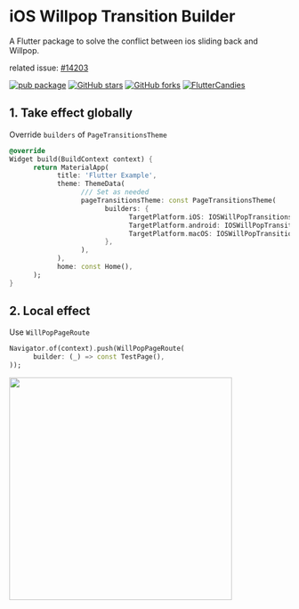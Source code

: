 # iOS Willpop Transition Builder

A Flutter package to solve the conflict between ios sliding back and Willpop.

related issue: [#14203](https://github.com/flutter/flutter/issues/14203)

[![pub package](https://img.shields.io/pub/v/ios_willpop_transition_theme?logo=dart&label=stable&style=flat-square)](https://pub.dev/packages/ios_willpop_transition_theme)
[![GitHub stars](https://img.shields.io/github/stars/fluttercandies/ios_willpop_transition_theme?logo=github&style=flat-square)](https://github.com/fluttercandies/ios_willpop_transition_theme/stargazers)
[![GitHub forks](https://img.shields.io/github/forks/fluttercandies/ios_willpop_transition_theme?logo=github&style=flat-square)](https://github.com/fluttercandies/ios_willpop_transition_theme/network/members)
<a target="_blank" href="https://jq.qq.com/?_wv=1027&k=5bcc0gy"><img border="0" src="https://pub.idqqimg.com/wpa/images/group.png" alt="FlutterCandies" title="FlutterCandies"></a>

## 1. Take effect globally
Override `builders` of `PageTransitionsTheme`

```dart
@override
Widget build(BuildContext context) {
      return MaterialApp(
            title: 'Flutter Example',
            theme: ThemeData(
                  /// Set as needed
                  pageTransitionsTheme: const PageTransitionsTheme(
                        builders: {
                              TargetPlatform.iOS: IOSWillPopTransitionsBuilder(),
                              TargetPlatform.android: IOSWillPopTransitionsBuilder(),
                              TargetPlatform.macOS: IOSWillPopTransitionsBuilder(),
                        },
                  ),
            ),
            home: const Home(),
      );
}
```

## 2. Local effect
Use `WillPopPageRoute`

```dart
Navigator.of(context).push(WillPopPageRoute(
      builder: (_) => const TestPage(),
));
```

<img src="https://raw.githubusercontent.com/fluttercandies/ios_willpop_transition_theme/main/preview/pre.gif" height=400>